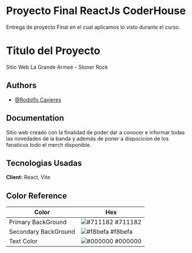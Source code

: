 
# Proyecto Final ReactJs CoderHouse

Entrega de proyecto Final en el cual aplicamos lo visto durante el curso.



# Titulo del Proyecto

Sitio Web La Grande Armeé -  Stoner Rock







## Authors

- [@Rodolfo Cavieres](https://github.com/ripcv/react.git)


## Documentation



Sitio web creado con la finalidad de poder dar a conocer e informar todas las novedades de la banda y además de poner a dispocicion de los fanaticos todo el merch disponible.
## Tecnologias Usadas

**Client:** React, Vite


## Color Reference

| Color             | Hex                                                                |
| ----------------- | ------------------------------------------------------------------ |
| Primary BackGround| ![#711182](https://via.placeholder.com/10/711182?text=+) #711182 |
| Secondary BackGround| ![#f8befa](https://via.placeholder.com/10/f8befa?text=+) #f8befa |
| Text Color | ![#000000](https://via.placeholder.com/10/000000?text=+) #000000 |


